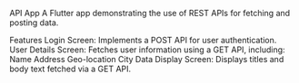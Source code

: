 API App
A Flutter app demonstrating the use of REST APIs for fetching and posting data.

Features
Login Screen: Implements a POST API for user authentication.
User Details Screen: Fetches user information using a GET API, including:
Name
Address
Geo-location
City
Data Display Screen: Displays titles and body text fetched via a GET API.

